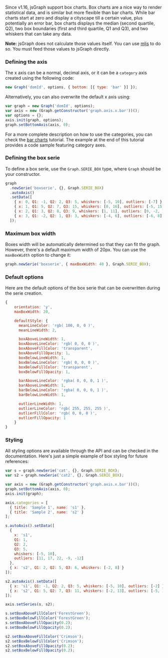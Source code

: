 Since v1.16, jsGraph support box charts. Box charts are a nice way to render statistical data, and is similar but more flexible than bar charts. While bar charts start at zero and display a cityscape till a certain value, plus potentially an error bar, box charts displays the median (second quartile, Q2), two box boundaries (first and third quartile, Q1 and Q3), and two whiskers that can take any data.

**Note:** jsGraph does not calculate those values itself. You can use [mljs](http://github.com/cheminfo/mljs) to do so. You must feed those values to jsGraph directly.

### <a id="definition"></a> Defining the axis

The x axis can be a normal, decimal axis, or it can be a `category` axis created using the following code:

```javascript
new Graph('domId', options, { bottom: [{ type: 'bar' }] });
```

Alternatively, you can also overwrite the default x axis using:

```javascript
var graph = new Graph('domId', options);
var axis = new (Graph.getConstructor('graph.axis.x.bar'))();
var options = {};
axis.init(graph, options);
graph.setBottomAxis(axis, 0);
```

For a more complete description on how to use the categories, you can check the [bar charts](./barchars.html) tutorial. The example at the end of this tutorial provides a code sample featuring category axes.

### <a id="definition-serie"></a> Defining the box serie

To define a box serie, use the `Graph.SERIE_BOX` type, where `Graph` should be your constructor.

```javascript
graph
  .newSerie('boxserie', {}, Graph.SERIE_BOX)
  .autoAxis()
  .setData([
    { x: 0, Q1: -1, Q2: 2, Q3: 5, whiskers: [-5, 10], outliers: [-7] },
    { x: 1, Q1: 5, Q2: 7, Q3: 15, whiskers: [0, 16], outliers: [-5, 15] },
    { x: 2, Q1: 3, Q2: 8, Q3: 9, whiskers: [1, 11], outliers: [0, -2, 12] },
    { x: 3, Q1: -2, Q2: 1, Q3: 3, whiskers: [-4, 6], outliers: [-6, 8] }
  ]);
```

<div id="example-1" class="jsgraph-example"></div>
<script>
	var graph = new Graph( "example-1" );
	graph.resize( 400, 300 );

graph
.newSerie( 'cat2', {}, Graph.SERIE_BOX )
.autoAxis()
.setData( [
{ x: 0, Q1: -1, Q2: 2, Q3: 5, whiskers: [-5,10], outliers: [ -7 ] },
{ x: 1, Q1: 5, Q2: 7, Q3: 15, whiskers: [-3,16], outliers: [ -5, 15 ] },
{ x: 2, Q1: 3, Q2: 8, Q3: 9, whiskers: [1,11], outliers: [ 0, -2, 12 ] },
{ x: 3, Q1: -2, Q2: 1, Q3: 3, whiskers: [-4,6], outliers: [ -6, 8 ] }
] );

    graph.draw();

</script>

### <a id="max-box-width"></a> Maximum box width

Boxes width will be automatically determined so that they can fit the graph. However, there's a default maximum width of 20px. You can use the `maxBoxWidth` option to change it:

```javascript
graph.newSerie('boxserie', { maxBoxWidth: 40 }, Graph.SERIE_BOX);
```

<div id="example-2" class="jsgraph-example"></div>
<script>
	var graph = new Graph( "example-2" );
	graph.resize( 400, 300 );

graph
.newSerie( 'cat2', { maxBoxWidth: 40 }, Graph.SERIE_BOX )
.autoAxis()
.setData( [
{ x: 0, Q1: -1, Q2: 2, Q3: 5, whiskers: [-5,10], outliers: [ -7 ] },
{ x: 1, Q1: 5, Q2: 7, Q3: 15, whiskers: [-3,16], outliers: [ -5, 15 ] },
{ x: 2, Q1: 3, Q2: 8, Q3: 9, whiskers: [1,11], outliers: [ 0, -2, 12 ] },
{ x: 3, Q1: -2, Q2: 1, Q3: 3, whiskers: [-4,6], outliers: [ -6, 8 ] }
] );

    graph.draw();

</script>

### <a id="default-options"></a> Default options

Here are the default options of the box serie that can be overwritten during the serie creation.

```javascript
{
	orientation: 'y',
	maxBoxWidth: 20,

	defaultStyle: {
	  meanLineColor: 'rgb( 100, 0, 0 )',
	  meanLineWidth: 2,

	  boxAboveLineWidth: 1,
	  boxAboveLineColor: 'rgb( 0, 0, 0 )',
	  boxAboveFillColor: 'transparent',
	  boxAboveFillOpacity: 1,
	  boxBelowLineWidth: 1,
	  boxBelowLineColor: 'rgb( 0, 0, 0 )',
	  boxBelowFillColor: 'transparent',
	  boxBelowFillOpacity: 1,

	  barAboveLineColor: 'rgba( 0, 0, 0, 1 )',
	  barAboveLineWidth: 1,
	  barBelowLineColor: 'rgba( 0, 0, 0, 1 )',
	  barBelowLineWidth: 1,

	  outlierLineWidth: 1,
	  outlierLineColor: 'rgb( 255, 255, 255 )',
	  outlierFillColor: 'rgb( 0, 0, 0 )',
	  outlierFillOpacity: 1
	}
}
```

### <a id="styling"></a> Styling

All styling options are available through the API and can be checked in the documentation.
Here's just a simple example of box styling for future references:

```javascript
var s = graph.newSerie('cat', {}, Graph.SERIE_BOX);
var s2 = graph.newSerie('cat2', {}, Graph.SERIE_BOX);

var axis = new (Graph.getConstructor('graph.axis.x.bar'))();
graph.setBottomAxis(axis, 0);
axis.init(graph);

axis.categories = [
  { title: 'Sample 1', name: 's1' },
  { title: 'Sample 2', name: 's2' }
];

s.autoAxis().setData([
  {
    x: 's1',
    Q1: 1,
    Q2: 2,
    Q3: 5,
    whiskers: [-5, 10],
    outliers: [11, 17, 22, -9, -12]
  },
  { x: 's2', Q1: 2, Q2: 5, Q3: 6, whiskers: [-2, 8] }
]);

s2.autoAxis().setData([
  { x: 's1', Q1: -1, Q2: 2, Q3: 5, whiskers: [-5, 10], outliers: [-2] },
  { x: 's2', Q1: 5, Q2: 7, Q3: 11, whiskers: [-2, 13], outliers: [-5, 15] }
]);

axis.setSeries(s, s2);

s.setBoxAboveFillColor('ForestGreen');
s.setBoxBelowFillColor('ForestGreen');
s.setBoxAboveFillOpacity(0.2);
s.setBoxBelowFillOpacity(0.2);

s2.setBoxAboveFillColor('Crimson');
s2.setBoxBelowFillColor('Crimson');
s2.setBoxAboveFillOpacity(0.2);
s2.setBoxBelowFillOpacity(0.2);
```

<div id="example-3" class="jsgraph-example"></div>
<script>
	var graph = new Graph( "example-3" );
	graph.resize( 400, 300 );

var s = graph.newSerie( 'cat', {}, Graph.SERIE_BOX );
var s2 = graph.newSerie( 'cat2', {}, Graph.SERIE_BOX );

var axis = new ( Graph.getConstructor( 'graph.axis.x.bar' ) )
graph.setBottomAxis( axis, 0 );
axis.init( graph );

axis.categories = [ { title: 'Sample 1', name: 's1' }, { title: 'Sample 2', name: 's2' } ];

s
.autoAxis()
.setData( [
{ x: 's1', Q1: 1, Q2: 2, Q3: 5, whiskers: [-5,10], outliers: [ 11, 17, 22, -9, -12 ] },
{ x: 's2', Q1: 2, Q2: 5, Q3: 6, whiskers: [-2,8] }
] );

s2
.autoAxis()
.setData( [
{ x: 's1', Q1: -1, Q2: 2, Q3: 5, whiskers: [-5,10], outliers: [ -2 ] },
{ x: 's2', Q1: 5, Q2: 7, Q3: 11, whiskers: [-2,13], outliers: [ -5, 15 ] }
] );

axis.setSeries( s, s2 );

s.setBoxAboveFillColor('ForestGreen');
s.setBoxBelowFillColor('ForestGreen');
s.setBoxAboveFillOpacity(0.2);
s.setBoxBelowFillOpacity(0.2);

s2.setBoxAboveFillColor('Crimson');
s2.setBoxBelowFillColor('Crimson');
s2.setBoxAboveFillOpacity(0.2);
s2.setBoxBelowFillOpacity(0.2);

graph.draw();
</script>
